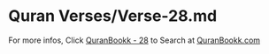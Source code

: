 # Quran Verses/Verse-28.md 

For more infos, Click [QuranBookk - 28](https://www.quranbookk.com/quran/search?q=28) to Search at [QuranBookk.com](http://quranbookk.com/)